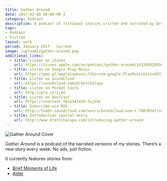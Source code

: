 ```yaml
---
title: Gather Around
date: 2017-02-08 00:00:00 Z
category: Podcast
description: A podcast of fictional stories written and narrated by Brett Chalupa.
tags:
- Podcast
- Fiction
layout: work
period: January 2017 - Current
image: /uploads/gather-around.png
additional_links:
  - title: Listen on iTunes
    url: https://itunes.apple.com/us/podcast/gather-around/id1202620594
  - title: Listen on Google Play Music
    url: https://goo.gl/app/playmusic?ibi=com.google.PlayMusic&isi=691797987&ius=googleplaymusic&link=https://play.google.com/music/m/I5ywuf67qsf32qlxmlwstxntk7q?t%3DGather_Around%26pcampaignid%3DMKT-na-all-co-pr-mu-pod-16
  - title: Listen on SoundCloud
    url: https://soundcloud.com/brettchalupa
  - title: Listen on Pocket Casts
    url: http://pca.st/ijkd
  - title: Listen on Overcast
    url: https://overcast.fm/p543419-TwjUJe
  - title: Subscribe via RSS
    url: http://feeds.soundcloud.com/users/soundcloud:users:78830547/sounds.rss
  - title: Introduction journal entry
    url: http://www.brettchalupa.com/introducing-gather-around
---
```


![Gather Around Cover](/uploads/gather-around.png)

_Gather Around_ is a podcast of the narrated versions of my stories. There’s a new story every week. No ads, just fiction.

It currently features stories from:

- [Brief Moments of Life](/brief-moments-of-life)
- [Alder](/alder)
